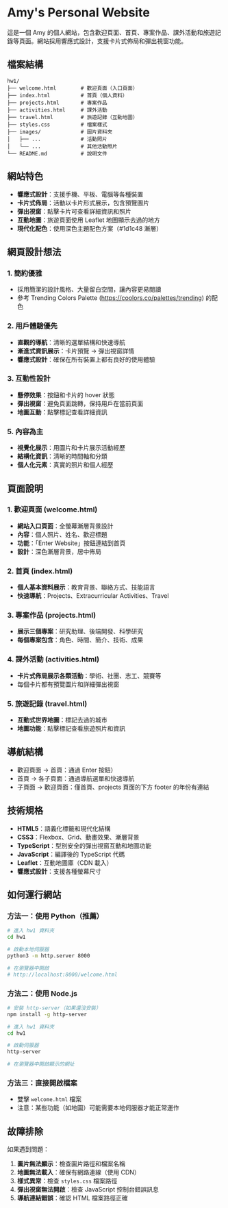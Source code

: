 # Amy's Personal Website

這是一個 Amy 的個人網站，包含歡迎頁面、首頁、專案作品、課外活動和旅遊記錄等頁面。網站採用響應式設計，支援卡片式佈局和彈出視窗功能。

## 檔案結構

```
hw1/
├── welcome.html        # 歡迎頁面（入口頁面）
├── index.html          # 首頁（個人資料）
├── projects.html       # 專案作品
├── activities.html     # 課外活動
├── travel.html         # 旅遊記錄（互動地圖）
├── styles.css          # 檔案樣式
├── images/             # 圖片資料夾
│   ├── ...             # 活動照片
│   └── ...             # 其他活動照片
└── README.md           # 說明文件
```

## 網站特色

- **響應式設計**：支援手機、平板、電腦等各種裝置
- **卡片式佈局**：活動以卡片形式展示，包含預覽圖片
- **彈出視窗**：點擊卡片可查看詳細資訊和照片
- **互動地圖**：旅遊頁面使用 Leaflet 地圖顯示去過的地方
- **現代化配色**：使用深色主題配色方案（#1d1c48 漸層）

## 網頁設計想法

### 1. **簡約優雅**
- 採用簡潔的設計風格、大量留白空間，讓內容更易閱讀
- 參考 Trending Colors Palette (https://coolors.co/palettes/trending) 的配色

### 2. **用戶體驗優先**
- **直觀的導航**：清晰的選單結構和快速導航
- **漸進式資訊展示**：卡片預覽 → 彈出視窗詳情
- **響應式設計**：確保在所有裝置上都有良好的使用體驗

### 3. **互動性設計**
- **懸停效果**：按鈕和卡片的 hover 狀態
- **彈出視窗**：避免頁面跳轉，保持用戶在當前頁面
- **地圖互動**：點擊標記查看詳細資訊

### 5. **內容為主**
- **視覺化展示**：用圖片和卡片展示活動經歷
- **結構化資訊**：清晰的時間軸和分類
- **個人化元素**：真實的照片和個人經歷

## 頁面說明

### 1. 歡迎頁面 (welcome.html)
- **網站入口頁面**：全螢幕漸層背景設計
- **內容**：個人照片、姓名、歡迎標題
- **功能**：「Enter Website」按鈕連結到首頁
- **設計**：深色漸層背景，居中佈局

### 2. 首頁 (index.html)
- **個人基本資料展示**：教育背景、聯絡方式、技能語言
- **快速導航**：Projects、Extracurricular Activities、Travel

### 3. 專案作品 (projects.html)
- **展示三個專案**：研究助理、後端開發、科學研究
- **每個專案包含**：角色、時間、簡介、技術、成果

### 4. 課外活動 (activities.html)
- **卡片式佈局展示各類活動**：學術、社團、志工、競賽等
- 每個卡片都有預覽圖片和詳細彈出視窗

### 5. 旅遊記錄 (travel.html)
- **互動式世界地圖**：標記去過的城市
- **地圖功能**：點擊標記查看旅遊照片和資訊

## 導航結構

- 歡迎頁面 → 首頁：通過 Enter 按鈕）
- 首頁 → 各子頁面：通過導航選單和快速導航
- 子頁面 → 歡迎頁面：僅首頁、projects 頁面的下方 footer 的年份有連結

## 技術規格

- **HTML5**：語義化標籤和現代化結構
- **CSS3**：Flexbox、Grid、動畫效果、漸層背景
- **TypeScript**：型別安全的彈出視窗互動和地圖功能
- **JavaScript**：編譯後的 TypeScript 代碼
- **Leaflet**：互動地圖庫（CDN 載入）
- **響應式設計**：支援各種螢幕尺寸

## 如何運行網站

### 方法一：使用 Python（推薦）
```bash
# 進入 hw1 資料夾
cd hw1

# 啟動本地伺服器
python3 -m http.server 8000

# 在瀏覽器中開啟
# http://localhost:8000/welcome.html
```

### 方法二：使用 Node.js
```bash
# 安裝 http-server（如果還沒安裝）
npm install -g http-server

# 進入 hw1 資料夾
cd hw1

# 啟動伺服器
http-server

# 在瀏覽器中開啟顯示的網址
```

### 方法三：直接開啟檔案
- 雙擊 `welcome.html` 檔案
- 注意：某些功能（如地圖）可能需要本地伺服器才能正常運作

## 故障排除

如果遇到問題：

1. **圖片無法顯示**：檢查圖片路徑和檔案名稱
2. **地圖無法載入**：確保有網路連線（使用 CDN）
3. **樣式異常**：檢查 `styles.css` 檔案路徑
4. **彈出視窗無法開啟**：檢查 JavaScript 控制台錯誤訊息
5. **導航連結錯誤**：確認 HTML 檔案路徑正確

